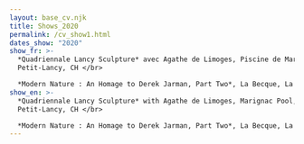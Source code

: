 ```yaml
---
layout: base_cv.njk
title: Shows_2020
permalink: /cv_show1.html
dates_show: "2020"
show_fr: >-
  *Quadriennale Lancy Sculpture* avec Agathe de Limoges, Piscine de Marignac,
  Petit-Lancy, CH </br>

  *Modern Nature : An Homage to Derek Jarman, Part Two*, La Becque, La Tour-de-Peilz, CH
show_en: >-
  *Quadriennale Lancy Sculpture* with Agathe de Limoges, Marignac Pool,
  Petit-Lancy, CH </br>

  *Modern Nature : An Homage to Derek Jarman, Part Two*, La Becque, La Tour-de-Peilz, CH
---
```

